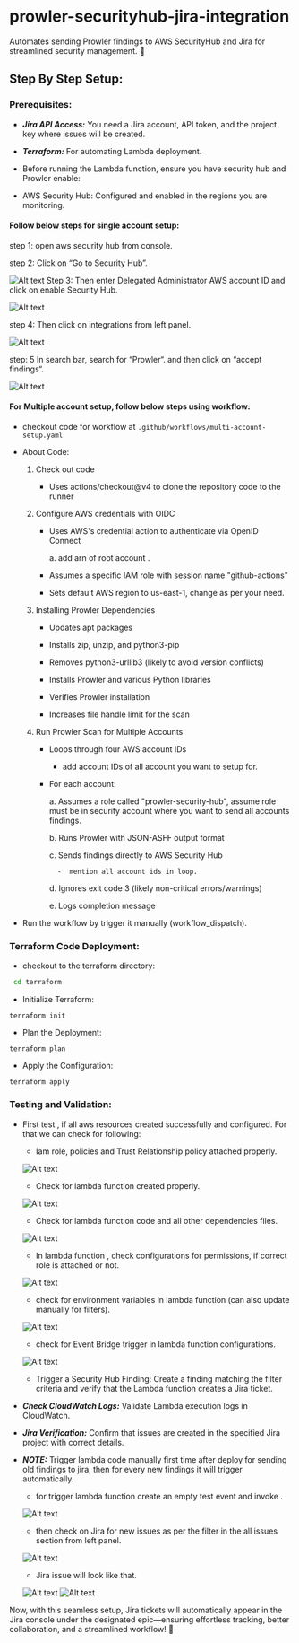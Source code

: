 # prowler-securityhub-jira-integration
Automates sending Prowler findings to AWS SecurityHub and Jira for streamlined security management. 🚀

## Step By Step Setup: 

### Prerequisites:

* ***Jira API Access:*** You need a Jira account, API token, and the project key where issues will be created.

* ***Terraform:*** For automating Lambda deployment.
* Before running the Lambda function, ensure you have security hub and Prowler enable:
- AWS Security Hub: Configured and enabled in the regions you are monitoring.
#### Follow below steps for single account setup:

step 1: open aws security hub from console.

step 2: Click on “Go to Security Hub”.

![Alt text](images/pro-1.png)
Step 3: Then enter Delegated Administrator AWS account ID and click on enable Security Hub.

![Alt text](images/pro-2.png)

step 4: Then click on integrations from left panel.

![Alt text](images/pro-3.png)

step: 5 In search bar, search for “Prowler“. and then click on “accept findings“.

![Alt text](images/pro-4.png)

#### For Multiple account setup, follow below steps using workflow:

* checkout code for workflow at `.github/workflows/multi-account-setup.yaml`
* About Code: 

    1. Check out code

        * Uses actions/checkout@v4 to clone the repository code to the runner

    2. Configure AWS credentials with OIDC

        * Uses AWS's credential action to authenticate via OpenID Connect

            a. add arn of root account .

        * Assumes a specific IAM role with session name "github-actions"

        * Sets default AWS region to us-east-1, change as per your need.

    3. Installing Prowler Dependencies

        * Updates apt packages

        * Installs zip, unzip, and python3-pip

        * Removes python3-urllib3 (likely to avoid version conflicts)

        * Installs Prowler and various Python libraries

        * Verifies Prowler installation

        * Increases file handle limit for the scan

    4. Run Prowler Scan for Multiple Accounts


        * Loops through four AWS account IDs

            * add account IDs of all account you want to setup for.


        * For each account:

            a. Assumes a role called "prowler-security-hub", assume role must be in security account where you want to send all accounts findings.

            b. Runs Prowler with JSON-ASFF output format

            c. Sends findings directly to AWS Security Hub 

                -  mention all account ids in loop.

            d. Ignores exit code 3 (likely non-critical errors/warnings)

            e. Logs completion message

- Run the workflow by trigger it manually (workflow_dispatch).

### Terraform Code Deployment: 

- checkout to the terraform directory:

```bash
 cd terraform
```
- Initialize Terraform:

```hcl
terraform init
```

- Plan the Deployment:

``` hcl
terraform plan
```

- Apply the Configuration:

```hcl
terraform apply
```
### Testing and Validation:
- First test , if all aws resources created successfully and configured. For that we can check for following:

    - Iam role, policies and Trust Relationship policy attached properly.

    ![Alt text](images/pro-5.png)

    - Check for lambda function created properly.

    ![Alt text](images/pro-6.png)

    - Check for lambda function code and all other dependencies files.

    ![Alt text](images/pro-7.png)

    - In lambda function , check configurations for permissions, if correct role is attached or not.

    ![Alt text](images/pro-8.png)

    - check for environment variables in lambda function (can also update manually for filters).

    ![Alt text](images/pro-9.png)

    - check for Event Bridge trigger in lambda function configurations.

    ![Alt text](images/pro-11.png)

    - Trigger a Security Hub Finding: Create a finding matching the filter criteria and verify that the Lambda function creates a Jira ticket.

- ***Check CloudWatch Logs:*** Validate Lambda execution logs in CloudWatch.

- ***Jira Verification:*** Confirm that issues are created in the specified Jira project with correct details.

- ***NOTE:***  Trigger lambda code manually first time after deploy for sending old findings to jira, then for every new findings it will trigger automatically.

    - for trigger lambda function create an empty test event and invoke .

    ![Alt text](images/pro-13.png)

    - then check on Jira for new issues as per the filter in the all issues section from left panel.

    ![Alt text](images/pro-14.png)

    - Jira issue will look like that.

    ![Alt text](images/pro-17.png)
    ![Alt text](images/pro-16.png)
 

Now, with this seamless setup, Jira tickets will automatically appear in the Jira console under the designated epic—ensuring effortless tracking, better collaboration, and a streamlined workflow! 🚀
